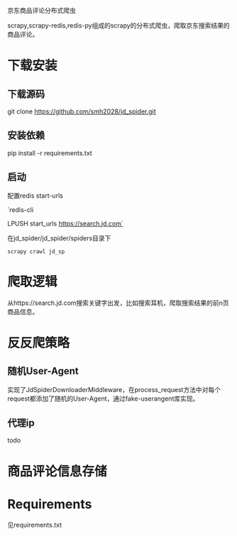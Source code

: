 京东商品评论分布式爬虫

scrapy,scrapy-redis,redis-py组成的scrapy的分布式爬虫，爬取京东搜索结果的商品评论。

# 下载安装

## 下载源码

git clone https://github.com/smh2028/jd_spider.git

## 安装依赖

pip install -r requirements.txt

## 启动

配置redis start-urls

`redis-cli

LPUSH start_urls https://search.jd.com`

在jd_spider/jd_spider/spiders目录下

`scrapy crawl jd_sp`

# 爬取逻辑

从https://search.jd.com搜索关键字出发，比如搜索耳机，爬取搜索结果的前n页商品信息。

# 反反爬策略

## 随机User-Agent

实现了JdSpiderDownloaderMiddleware，在process_request方法中对每个request都添加了随机的User-Agent，通过fake-userangent库实现。

## 代理ip

todo

# 商品评论信息存储



# Requirements

见requirements.txt